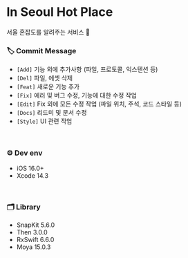 # In Seoul Hot Place 
서울 혼잡도를 알려주는 서비스 🌝

### 🏷 Commit Message
- `[Add]` 기능 외에 추가사항 (파일, 프로토콜, 익스텐션 등)  
- `[Del]` 파일, 에셋 삭제
- `[Feat]` 새로운 기능 추가
- `[Fix]` 에러 및 버그 수정, 기능에 대한 수정 작업
- `[Edit]` Fix 외에 모든 수정 작업 (파일 위치, 주석, 코드 스타일 등)
- `[Docs]` 리드미 및 문서 수정
- `[Style]` UI 관련 작업

</br>

### ⚙️ Dev env
- iOS 16.0+
- Xcode 14.3

</br>

### 🗂 Library
- SnapKit 5.6.0
- Then 3.0.0
- RxSwift 6.6.0
- Moya 15.0.3
